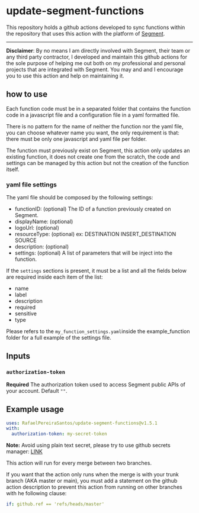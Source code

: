 # update-segment-functions
This repository holds a github actions developed to sync functions within the repository that uses this action with
the platform of [Segment](https://segment.com/).

---

**Disclaimer**:
By no means I am directly involved with Segment, their team or any third party contractor, I developed and maintain this
github actions for the sole purpose of helping me out both on my professional and personal projects that are integrated
with Segment. You may and and I encourage you to use this action and help on maintaining it.

## how to use
Each function code must be in a separated folder that contains the function code in a javascript file and a
configuration file in a yaml formatted file.

There is no pattern for the name of neither the function nor the yaml file, you can choose whatever name you want, the
only requirement is that: there must be only one javascript and yaml file per folder.

The function must previously exist on Segment, this action only updates an existing function, it does not create one
from the scratch, the code and settings can be managed by this action but not the creation of the function itself.

### yaml file settings
The yaml file should be composed by the following settings:
- functionID: (optional) The ID of a function previously created on Segment.
- displayName: (optional)
- logoUrl: (optional)
- resourceType: (optional) ex: DESTINATION INSERT_DESTINATION SOURCE
- description: (optional)
- settings: (optional) A list of parameters that will be inject into the function.

If the `settings` sections is present, it must be a list and all the fields below are required inside each item of the
list:
- name
- label
- description
- required
- sensitive
- type

Please refers to the `my_function_settings.yaml`inside the example_function folder for a full example of the settings
file.

## Inputs

### `authorization-token`

**Required** The authorization token used to access Segment public APIs of your account. Default `""`.

## Example usage

```yaml
uses: RafaelPereiraSantos/update-segment-functions@v1.5.1
with:
  authorization-token: my-secret-token
```

**Note:** Avoid using plain text secret, please try to use github secrets manager:
[LINK](https://docs.github.com/en/actions/security-for-github-actions/security-guides/using-secrets-in-github-actions)

This action will run for every merge between two branches.

If you want that the action only runs when the merge is with your trunk branch (AKA master or main), you must add a
statement on the github action description to prevent this action from running on other branches with he following
clause:
```yaml
if: github.ref == 'refs/heads/master'
```